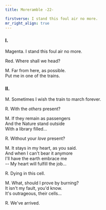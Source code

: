 ```yaml
---
title: Moreramble -22-

firstverse: I stand this foul air no more.
mr_right_align: true
---
```


<h3>I.</h3>

<p class="clr-m-w">
<span class="mr-name-span">Magenta.</span>
I stand this foul air no more.
</p>

<p class="clr-r-w">
<span class="mr-name-span">Red.</span>
Where shall we head?
</p>

<p class="clr-m-w">
<span class="mr-name-span">M.</span>
Far from here, as possible.<br>
Put me in one of the trains.
</p>

<h3>II.</h3>

<p class="clr-m-w">
<span class="mr-name-span">M.</span>
Sometimes I wish the train to march forever.
</p>

<p class="clr-r-w">
<span class="mr-name-span">R.</span>
With the <i>others</i> present?
</p>

<p class="clr-m-w">
<span class="mr-name-span">M.</span>
If they remain as passengers<br>
And the Nature stand outside<br>
With a library filled...
</p>

<p class="clr-r-w">
<span class="mr-name-span">R.</span>
Without your <i>love</i> present?
</p>

<p class="clr-m-w">
<span class="mr-name-span">M.</span>
It stays in my heart, as you said.<br>
And when I can't bear it anymore<br>
I'll have the earth embrace me<br>
-- My heart will fulfill the job...
</p>

<p class="clr-r-w">
<span class="mr-name-span">R.</span>
Dying in this cell.
</p>

<p class="clr-m-w">
<span class="mr-name-span">M.</span>
What, should I prove by burning?<br>
It isn't my fault, you'd know.<br>
It's outrageous, their cells...
</p>

<p class="clr-r-w">
<span class="mr-name-span">R.</span>
We've arrived.
</p>

